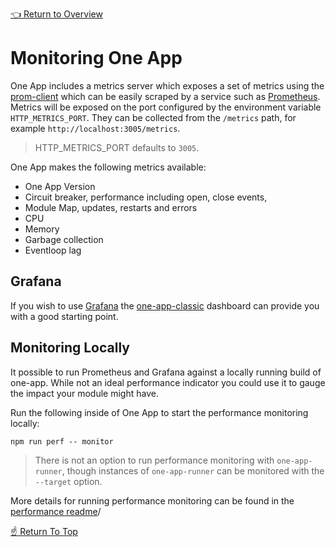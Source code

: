 <!--ONE-DOCS-HIDE start-->
[👈 Return to Overview](./README.md)
<!--ONE-DOCS-HIDE end-->

# Monitoring One App

One App includes a metrics server which exposes a set of metrics using the [prom-client](https://github.com/siimon/prom-client)
which can be easily scraped by a service such as [Prometheus](https://prometheus.io/docs/introduction/overview/).
Metrics will be exposed on the port configured by the environment variable `HTTP_METRICS_PORT`.
They can be collected from the `/metrics` path, for example `http://localhost:3005/metrics`.

> HTTP_METRICS_PORT defaults to `3005`.

One App makes the following metrics available:

- One App Version
- Circuit breaker, performance including open, close events,
- Module Map, updates, restarts and errors
- CPU
- Memory
- Garbage collection
- Eventloop lag

## Grafana

If you wish to use [Grafana](https://grafana.com/grafana/) the [one-app-classic](../../__performance__/grafana/dashboards/one-app-classic.json)
dashboard can provide you with a good starting point.

## Monitoring Locally

It possible to run Prometheus and Grafana against a locally running build of one-app.
While not an ideal performance indicator you could use it to gauge the impact your module might have.

Run the following inside of One App to start the performance monitoring locally:

`npm run perf -- monitor`

> There is not an option to run performance monitoring with `one-app-runner`,
> though instances of `one-app-runner` can be monitored with the `--target` option.

More details for running performance monitoring can be found in the [performance readme](../../__performance__/README.md)/

[☝️ Return To Top](#monitoring-one-app)
